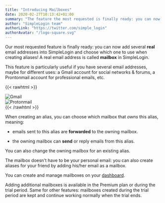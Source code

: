```yaml
---
title: "Introducing Mailboxes"
date: 2020-02-27T10:13:42+01:00
summary: "The feature the most requested is finally ready: you can now add several *real* email addresses into SimpleLogin and choose which one to use when creating aliases..."
author: "SimpleLogin team"
authorLink: "https://twitter.com/simple_login"
authorAvatar: "/logo-square.svg"
---
```


Our most requested feature is finally ready: you can now add several **real** email addresses into SimpleLogin and choose which one to use when creating aliases! A real email address is called **mailbox** in SimpleLogin.

This feature is particularly useful if you have several email addresses, maybe for different uses: a Gmail account for social networks & forums, a Prontonmail account for professional emails, etc.

{{< rawhtml >}}
<div class="row">
    <div class="col-md-6">
        <img src="/blog/mailbox-gmail.png" class="img-fluid" style="max-height: 250px" alt="Gmail">
    </div>
    <div class="col-md-6">
        <img src="/blog/mailbox-protonmail.png" class="img-fluid" style="max-height: 250px" alt="Protonmail">
    </div>
</div>
{{< /rawhtml >}}

When creating an alias, you can choose which mailbox that *owns* this alias, meaning:

- emails sent to this alias are **forwarded** to the owning mailbox.

- the owning mailbox can **send** or reply emails from this alias.

You can also change the owning mailbox for an existing alias.

The mailbox doesn't have to be your personal email: you can also create aliases for your friend by adding his/her email as a mailbox.

You can create and manage mailboxes on your [dashboard](https://app.simplelogin.io/dashboard/mailbox).

Adding additional mailboxes is available in the Premium plan or during the trial period. Same for other features: mailboxes created during the trial period are kept and continue working normally when the trial ends.

